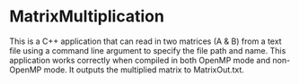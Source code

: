 # MatrixMultiplication
This is a C++ application that can read in two matrices (A & B) from a text file using a command 
line argument to specify the file path and name.
This application works correctly when compiled in both OpenMP mode and non-OpenMP 
mode. It outputs the multiplied matrix to MatrixOut.txt.

